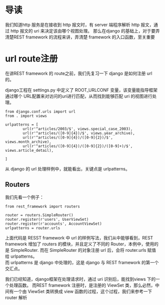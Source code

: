 # 导读
我们知道http 服务是在接收到 http 报文时，有 server 端程序解析 http 报文，通过 http 报文的 uri 来决定该由哪个视图处理。
那么在django 的基础上，对于要弄清楚REST framework 的流程来讲，弄清楚 framework 的入口函数，至关重要

# url route注册
在讲REST framework 的 route之前，我们先复习一下 django 是如何注册 url 的。

django工程在 settings.py 中定义了 ROOT_URLCONF 变量，该变量能指导框架通过哪个 URL配置来对访问的uri进行匹配，从而找到能够匹配 uri 的视图进行处理。

```
from django.conf.urls import url
from . import views

urlpatterns = [
        url(r'^articles/2003/$', views.special_case_2003),
        url(r'^articles/([0-9]{4})/$', views.year_archive),
        url(r'^articles/([0-9]{4})/([0-9]{2})/$', views.month_archive),
        url(r'^articles/([0-9]{4})/([0-9]{2})/([0-9]+)/$', views.article_detail),

]
```
从 django 的 url 处理样例中，就能看出，关键点是 urlpatterns。

## Routers
我们先看一个例子：

```
from rest_framework import routers

router = routers.SimpleRouter()
router.register(r'users', UserViewSet)
router.register(r'accounts', AccountViewSet)
urlpatterns = router.urls
```
上面代码是 RESST framework 中 url 的样例写法，我们从中能够看到，REST framework 增加了 routers 的模块，并且定义了不同的 Router，本例中，使用的是 SimpleRouter.
而在 SimpleRouter 的对象注册 url 后，会将 router.urls 赋值给 urlpatterns。  
而 urlpatterns 是 django 中处理的，这是 django 与 REST framework 的第一个交汇点。

我们已经知道，django框架在处理请求时，通过 uri 识别后，能找到views 下的一个处理函数。
而REST framework 注册时，是注册的 ViewSet 类，那么必然，中间有一个由 ViewSet 类转换成 view 函数的过程，这个过程，我们来参考一下 router 解析

```
```
```
```
